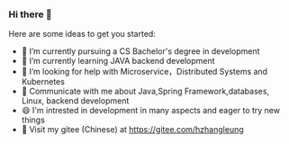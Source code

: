 ### Hi there 👋

<!--
**hhzzleung/hhzzleung** is a ✨ _special_ ✨ repository because its `README.md` (this file) appears on your GitHub profile.-->

Here are some ideas to get you started:

- 🔭 I’m currently pursuing a CS Bachelor's degree in development
- 🌱 I’m currently learning JAVA backend development
- 🤔 I’m looking for help with Microservice，Distributed Systems and Kubernetes
- 💬 Communicate with me about Java,Spring Framework,databases, Linux, backend development
- 😄 I'm intrested in development in many aspects and eager to try new things
- 📕 Visit my gitee (Chinese) at https://gitee.com/hzhangleung


